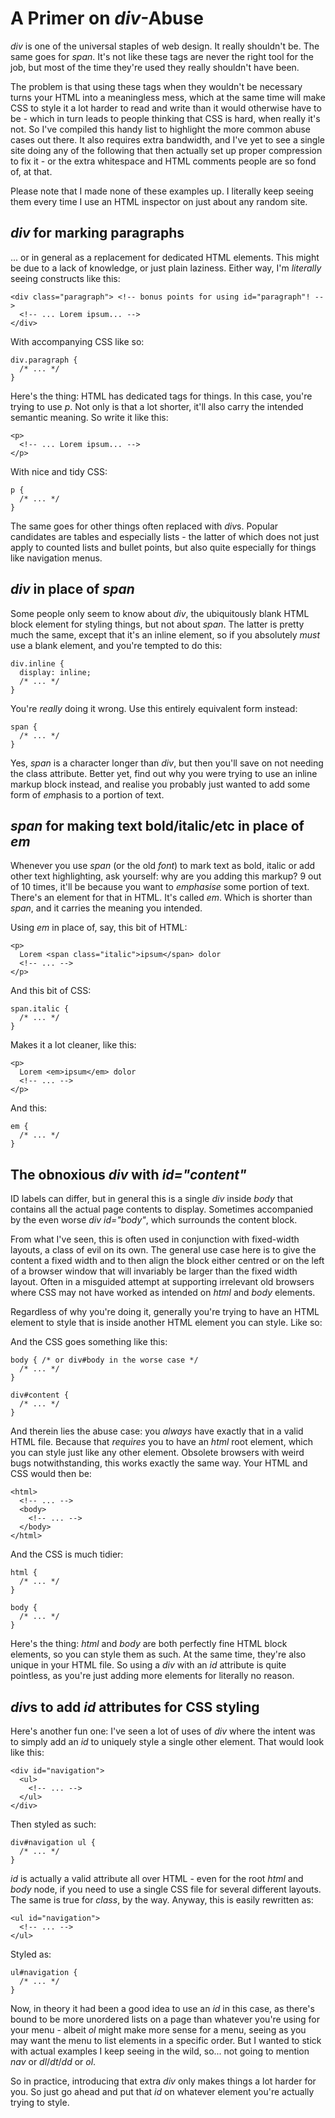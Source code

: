 # A Primer on *div*-Abuse

*div* is one of the universal staples of web design. It really shouldn't be. The same goes for *span*. It's not like these tags are never the right tool for the job, but most of the time they're used they really shouldn't have been.

The problem is that using these tags when they wouldn't be necessary turns your HTML into a meaningless mess, which at the same time will make CSS to style it a lot harder to read and write than it would otherwise have to be - which in turn leads to people thinking that CSS is hard, when really it's not. So I've compiled this handy list to highlight the more common abuse cases out there. It also requires extra bandwidth, and I've yet to see a single site doing any of the following that then actually set up proper compression to fix it - or the extra whitespace and HTML comments people are so fond of, at that.

Please note that I made none of these examples up. I literally keep seeing them every time I use an HTML inspector on just about any random site.

## *div* for marking paragraphs

... or in general as a replacement for dedicated HTML elements. This might be due to a lack of knowledge, or just plain laziness. Either way, I'm *literally* seeing constructs like this:

    <div class="paragraph"> <!-- bonus points for using id="paragraph"! -->
      <!-- ... Lorem ipsum... -->
    </div>

With accompanying CSS like so:

    div.paragraph {
      /* ... */
    }

Here's the thing: HTML has dedicated tags for things. In this case, you're trying to use *p*. Not only is that a lot shorter, it'll also carry the intended semantic meaning. So write it like this:

    <p>
      <!-- ... Lorem ipsum... -->
    </p>

With nice and tidy CSS:

    p {
      /* ... */
    }

The same goes for other things often replaced with *div*s. Popular candidates are tables and especially lists - the latter of which does not just apply to counted lists and bullet points, but also quite especially for things like navigation menus.

## *div* in place of *span*

Some people only seem to know about *div*, the ubiquitously blank HTML block element for styling things, but not about *span*. The latter is pretty much the same, except that it's an inline element, so if you absolutely *must* use a blank element, and you're tempted to do this:

    div.inline {
      display: inline;
      /* ... */
    }

You're *really* doing it wrong. Use this entirely equivalent form instead:

    span {
      /* ... */
    }

Yes, *span* is a character longer than *div*, but then you'll save on not needing the class attribute. Better yet, find out why you were trying to use an inline markup block instead, and realise you probably just wanted to add some form of *em*phasis to a portion of text.

## *span* for making text bold/italic/etc in place of *em*

Whenever you use *span* (or the old *font*) to mark text as bold, italic or add other text highlighting, ask yourself: why are you adding this markup? 9 out of 10 times, it'll be because you want to *emphasise* some portion of text. There's an element for that in HTML. It's called *em*. Which is shorter than *span*, and it carries the meaning you intended.

Using *em* in place of, say, this bit of HTML:

    <p>
      Lorem <span class="italic">ipsum</span> dolor
      <!-- ... -->
    </p>

And this bit of CSS:

    span.italic {
      /* ... */
    }

Makes it a lot cleaner, like this:

    <p>
      Lorem <em>ipsum</em> dolor
      <!-- ... -->
    </p>

And this:

    em {
      /* ... */
    }

## The obnoxious *div* with *id="content"*

ID labels can differ, but in general this is a single *div* inside *body* that contains all the actual page contents to display. Sometimes accompanied by the even worse *div id="body"*, which surrounds the content block.

From what I've seen, this is often used in conjunction with fixed-width layouts, a class of evil on its own. The general use case here is to give the content a fixed width and to then align the block either centred or on the left of a browser window that will invariably be larger than the fixed width layout. Often in a misguided attempt at supporting irrelevant old browsers where CSS may not have worked as intended on *html* and *body* elements.

Regardless of why you're doing it, generally you're trying to have an HTML element to style that is inside another HTML element you can style. Like so:
    <body>
      <div id="content">
        <!-- ... -->
      </div>
    </body>

And the CSS goes something like this:

    body { /* or div#body in the worse case */
      /* ... */
    }

    div#content {
      /* ... */
    }

And therein lies the abuse case: you *always* have exactly that in a valid HTML file. Because that *requires* you to have an *html* root element, which you can style just like any other element. Obsolete browsers with weird bugs notwithstanding, this works exactly the same way. Your HTML and CSS would then be:

    <html>
      <!-- ... -->
      <body>
        <!-- ... -->
      </body>
    </html>

And the CSS is much tidier:

    html {
      /* ... */
    }

    body {
      /* ... */
    }

Here's the thing: *html* and *body* are both perfectly fine HTML block elements, so you can style them as such. At the same time, they're also unique in your HTML file. So using a *div* with an *id* attribute is quite pointless, as you're just adding more elements for literally no reason.

## *div*s to add *id* attributes for CSS styling

Here's another fun one: I've seen a lot of uses of *div* where the intent was to simply add an *id* to uniquely style a single other element. That would look like this:

    <div id="navigation">
      <ul>
        <!-- ... -->
      </ul>
    </div>

Then styled as such:

    div#navigation ul {
      /* ... */
    }

*id* is actually a valid attribute all over HTML - even for the root *html* and *body* node, if you need to use a single CSS file for several different layouts. The same is true for *class*, by the way. Anyway, this is easily rewritten as:

    <ul id="navigation">
      <!-- ... -->
    </ul>

Styled as:

    ul#navigation {
      /* ... */
    }

Now, in theory it had been a good idea to use an *id* in this case, as there's bound to be more unordered lists on a page than whatever you're using for your menu - albeit *ol* might make more sense for a menu, seeing as you may want the menu to list elements in a specific order. But I wanted to stick with actual examples I keep seeing in the wild, so... not going to mention *nav* or *dl*/*dt*/*dd* or *ol*.

So in practice, introducing that extra *div* only makes things a lot harder for you. So just go ahead and put that *id* on whatever element you're actually trying to style.